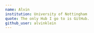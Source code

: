 ```yaml
---
name: Alvin
institution: University of Nottingham
quote: The only Hub I go to is GitHub.
github_user: alvinklein
---
```

